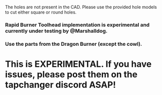 The holes are not present in the CAD. Please use the provided hole models to cut either square or round holes.



### Rapid Burner Toolhead implementation is experimental and currently under testing by @Marshalldog.
### Use the parts from the Dragon Burner (except the cowl).
# This is EXPERIMENTAL. If you have issues, please post them on the tapchanger discord ASAP!

